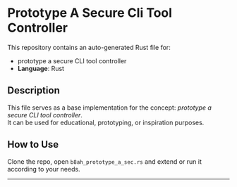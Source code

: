 # Prototype A Secure Cli Tool Controller

This repository contains an auto-generated Rust file for:

- prototype a secure CLI tool controller
- **Language**: Rust

## Description

This file serves as a base implementation for the concept: *prototype a secure CLI tool controller*.  
It can be used for educational, prototyping, or inspiration purposes.

## How to Use

Clone the repo, open `b8ah_prototype_a_sec.rs` and extend or run it according to your needs.

---


